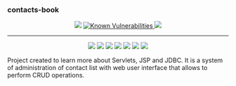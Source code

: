 ### contacts-book

<p align="center">
  <a>
    <img src="https://visitor-badge.glitch.me/badge?page_id=angelocvti.contacts-book" />
  </a>
  <a href="https://snyk.io/test/github/angelocvti/contacts-book?targetFile=pom.xml">
    <img src="https://snyk.io/test/github/angelocvti/contacts-book/badge.svg?targetFile=pom.xml" alt="Known Vulnerabilities" data-canonical-src="https://snyk.io/test/github/angelocvti/contacts-book?targetFile=pom.xml" style="max-width:100%;">
  </a>
  <a href="https://opensource.org/licenses/MIT">
    <img src="https://img.shields.io/badge/License-MIT-yellow.svg">
  </a>
</p>

___

<p align="center">
  <img src="https://img.shields.io/badge/-Java-007396?style=flat-square&logo=java" />
  <img src="https://img.shields.io/badge/-Maven-C71A36?style=flat-square&logo=apache-maven" />
  <img src="https://img.shields.io/badge/-PostgreSQL-336791?style=flat-square&logo=postgresql" />
  <img src="https://img.shields.io/badge/-HTML-E34F26?style=flat-square&logo=html5&logoColor=white" />
  <img src="https://img.shields.io/badge/-CSS-1572B6?style=flat-square&logo=css3" />
  <img src="https://img.shields.io/badge/-JavaScript-F7DF1E?style=flat-square&logo=javascript&logoColor=black" />
  <img src="https://img.shields.io/badge/-Bootstrap-563D7C?style=flat-square&logo=bootstrap" />
</p>

Project created to learn more about Servlets, JSP and JDBC. It is a system of administration of contact list with web user interface that allows to perform CRUD operations.
